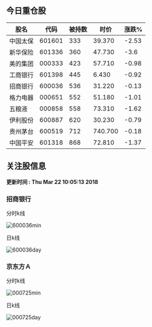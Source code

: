 
## 今日重仓股 

|股名|代码|被持数|时价|涨跌%|
|---|---|---|---|---|
|中国太保|601601|333|39.370|-2.53|
|新华保险|601336|360|47.730|-3.6|
|美的集团|000333|423|57.710|-0.98|
|工商银行|601398|445|6.430|-0.92|
|招商银行|600036|536|31.220|-0.13|
|格力电器|000651|552|51.180|-1.01|
|五粮液|000858|558|73.310|-1.62|
|伊利股份|600887|620|30.230|-0.79|
|贵州茅台|600519|712|740.700|-0.18|
|中国平安|601318|868|72.810|-1.37|

## 关注股信息
**更新时间 : Thu Mar 22 10:05:13 2018**
### 招商银行 
分时k线

![600036min](http://image.sinajs.cn/newchart/min/n/sh600036.gif)

日k线

![600036day](http://image.sinajs.cn/newchart/daily/n/sh600036.gif)

### 京东方Ａ 
分时k线

![000725min](http://image.sinajs.cn/newchart/min/n/sz000725.gif)

日k线

![000725day](http://image.sinajs.cn/newchart/daily/n/sz000725.gif)
